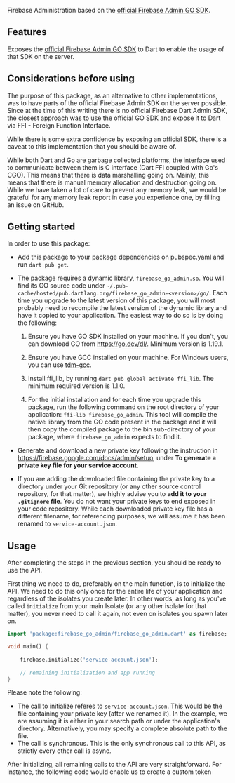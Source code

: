 Firebase Administration based on the [official Firebase Admin GO SDK](https://firebase.google.com/docs/auth/admin).

## Features

Exposes the [official Firebase Admin GO SDK](https://firebase.google.com/docs/auth/admin) to Dart to enable the usage of that SDK on the server. 

## Considerations before using

The purpose of this package, as an alternative to other implementations, was to have parts of the official Firebase Admin SDK on the server possible. Since at the time of this writing there is no official Firebase Dart Admin SDK, the closest approach was to use the official GO SDK and expose it to Dart via FFI - Foreign Function Interface.

While there is some extra confidence by exposing an official SDK, there is a caveat to this implementation that you should be aware of.

While both Dart and Go are garbage collected platforms, the interface used to communicate between them is C interface (Dart FFI coupled with Go's CGO). This means that there is data marshalling going on. Mainly, this means that there is manual memory allocation and destruction going on. While we have taken a lot of care to prevent any memory leak, we would be grateful for any memory leak report in case you experience one, by filling an issue on GitHub.


## Getting started

In order to use this package:
- Add this package to your package dependencies on pubspec.yaml and run ```dart pub get```.

- The package requires a dynamic library, ```firebase_go_admin.so```. You will find its GO source code under ```~/.pub-cache/hosted/pub.dartlang.org/firebase_go_admin-<version>/go/```. Each time you upgrade to the latest version of this package, you will most probably need to recompile the latest version of the dynamic library and have it copied to your application. The easiest way to do so is by doing the following:

  1. Ensure you have GO SDK installed on your machine. If you don't, you can download GO from https://go.dev/dl/. Minimum version is 1.19.1.

  2. Ensure you have GCC installed on your machine. For Windows users, you can use [tdm-gcc](https://jmeubank.github.io/tdm-gcc/download/).

  3. Install ffi_lib, by running ```dart pub global activate ffi_lib```. The minimum required version is 1.1.0.
  
  4. For the initial installation and for each time you upgrade this package, run the following command on the root directory of your application: ```ffi-lib firebase_go_admin```. This tool will compile the native library from the GO code present in the package and it will then copy the compiled package to the bin sub-directory of your package, where ```firebase_go_admin``` expects to find it.


- Generate and download a new private key following the instruction in https://firebase.google.com/docs/admin/setup, under **To generate a private key file for your service account**.

- If you are adding the downloaded file containing the private key to a directory under your Git repository (or any other source control repository, for that matter), we highly advise you to **add it to your ``.gitignore`` file**. You do not want your private keys to end exposed in your code repository. While each downloaded private key file has a different filename, for referencing purposes, we will assume it has been renamed to ``service-account.json``.


## Usage

After completing the steps in the previous section, you should be ready to use the API.

First thing we need to do, preferably on the main function, is to initialize the API. We need to do this only once for the entire life of your application and regardless of the isolates you create later. In other words, as long as you've called ``initialize`` from your main Isolate (or any other isolate for that matter), you never need to call it again, not even on isolates you spawn later on.

```dart
import 'package:firebase_go_admin/firebase_go_admin.dart' as firebase;

void main() {
    
    firebase.initialize('service-account.json');
    
    // remaining initialization and app running
}
```

Please note the following:
- The call to initialize referes to ``service-account.json``. This would be the file containing your private key (after we renamed it). In the example, we are assuming it is either in your search path or under the application's directory. Alternatively, you may specify a complete absolute path to the file.
- The call is synchronous. This is the only synchronous call to this API, as strictly every other call is async.


After initializing, all remaining calls to the API are very straightforward. For instance, the following code would enable us to create a custom token 
